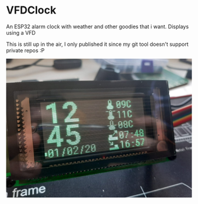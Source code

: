 # VFDClock
An ESP32 alarm clock with weather and other goodies that i want. Displays using a VFD

This is still up in the air, I only published it since my git tool doesn't support private repos :P

![Picture](/image.jpg)
